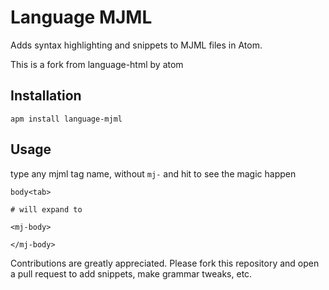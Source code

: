
# Language MJML

Adds syntax highlighting and snippets to MJML files in Atom.

This is a fork from language-html by atom

## Installation

```
apm install language-mjml
```

## Usage

type any mjml tag name, without `mj-` and hit <Tab> to see the magic happen

```
body<tab>

# will expand to

<mj-body>

</mj-body>

```

Contributions are greatly appreciated. Please fork this repository and open a
pull request to add snippets, make grammar tweaks, etc.
